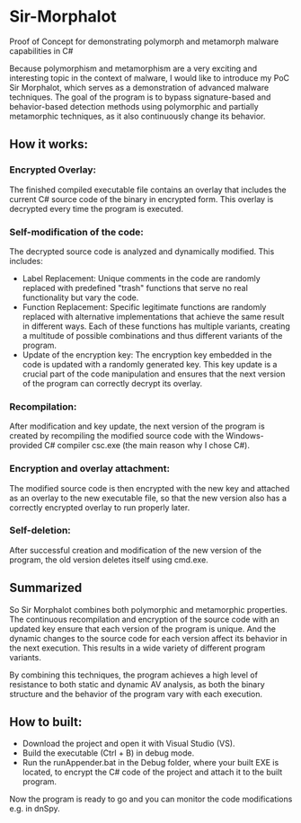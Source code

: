 # Sir-Morphalot
Proof of Concept for demonstrating polymorph and metamorph malware capabilities in C#

Because polymorphism and metamorphism are a very exciting and interesting topic in the context of malware, I would like to introduce my PoC Sir Morphalot, which serves as a demonstration of advanced malware techniques. The goal of the program is to bypass signature-based and behavior-based detection methods using polymorphic and partially metamorphic techniques, as it also continuously change its behavior.

## How it works:

### Encrypted Overlay: 
The finished compiled executable file contains an overlay that includes the current C# source code of the binary in encrypted form. This overlay is decrypted every time the program is executed.

### Self-modification of the code:
The decrypted source code is analyzed and dynamically modified. This includes:

- Label Replacement: 
Unique comments in the code are randomly replaced with predefined "trash" functions that serve no real functionality but vary the code.
- Function Replacement: 
Specific legitimate functions are randomly replaced with alternative implementations that achieve the same result in different ways. Each of these functions has multiple variants, creating a multitude of possible combinations and thus different variants of the program.
- Update of the encryption key:
The encryption key embedded in the code is updated with a randomly generated key. This key update is a crucial part of the code manipulation and ensures that the next version of the program can correctly decrypt its overlay.

### Recompilation:
After modification and key update, the next version of the program is created by recompiling the modified source code with the Windows-provided C# compiler csc.exe (the main reason why I chose C#).

### Encryption and overlay attachment:
The modified source code is then encrypted with the new key and attached as an overlay to the new executable file, so that the new version also has a correctly encrypted overlay to run properly later.

### Self-deletion:
After successful creation and modification of the new version of the program, the old version deletes itself using cmd.exe.

## Summarized
So Sir Morphalot combines both polymorphic and metamorphic properties. The continuous recompilation and encryption of the source code with an updated key ensure that each version of the program is unique. And the dynamic changes to the source code for each version affect its behavior in the next execution. This results in a wide variety of different program variants.

By combining this techniques, the program achieves a high level of resistance to both static and dynamic AV analysis, as both the binary structure and the behavior of the program vary with each execution.

## How to built:
- Download the project and open it with Visual Studio (VS).
- Build the executable (Ctrl + B) in debug mode.
- Run the runAppender.bat in the Debug folder, where your built EXE is located, to encrypt the C# code of the project and attach it to the built program.

Now the program is ready to go and you can monitor the code modifications e.g. in dnSpy.
